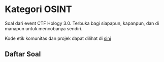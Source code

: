 # Kategori OSINT

Soal dari event CTF Hology 3.0. Terbuka bagi siapapun, kapanpun, dan di manapun untuk mencobanya sendiri.

Kode etik komunitas dan projek dapat dilihat di [sini](CODE_OF_CONDUCT.md)

## Daftar Soal

<!-- TODO Tabel -->
